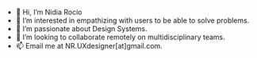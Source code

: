 - 👋 Hi, I’m Nidia Rocio 
- 👀 I’m interested in empathizing with users to be able to solve problems.
- 🌱 I’m passionate about Design Systems.
- 💞️ I’m looking to collaborate remotely on multidisciplinary teams.
- 📫 Email me at NR.UXdesigner[at]gmail.com.
